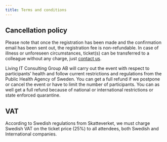 ```yaml
---
title: Terms and conditions
---
```


## Cancellation policy
Please note that once the registration has been made and the confirmation email has been sent out, the registration fee is non-refundable. In case of illness or unforeseen circumstances, ticket(s) can be transferred to a colleague without any charge, just [contact us](mailto:myname@gmail.com).

Living IT Consulting Group AB will carry out the event with respect to participants’ health and follow current restrictions and regulations from the Public Health Agency of Sweden. You can get a full refund if we postpone or cancel the event or have to limit the number of participants. You can as well get a full refund because of national or international restrictions or state enforced quarantine.

## VAT
According to Swedish regulations from Skatteverket, we must charge Swedish VAT on the ticket price (25%) to all attendees, both Swedish and International companies.
